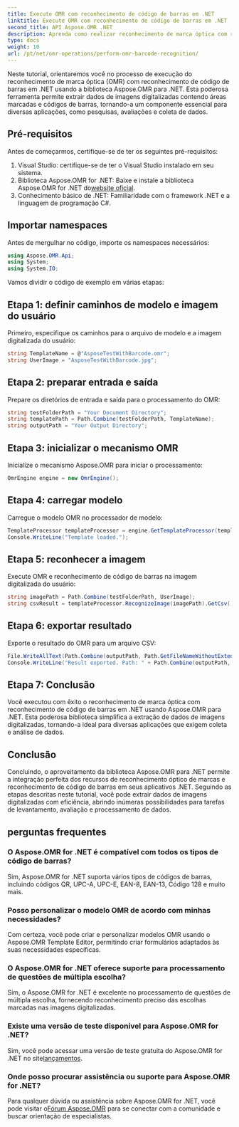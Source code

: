 ```yaml
---
title: Execute OMR com reconhecimento de código de barras em .NET
linktitle: Execute OMR com reconhecimento de código de barras em .NET
second_title: API Aspose.OMR .NET
description: Aprenda como realizar reconhecimento de marca óptica com reconhecimento de código de barras em .NET usando Aspose.OMR para .NET. Simplifique a extração de dados de imagens digitalizadas!
type: docs
weight: 10
url: /pt/net/omr-operations/perform-omr-barcode-recognition/
---
```

Neste tutorial, orientaremos você no processo de execução do reconhecimento de marca óptica (OMR) com reconhecimento de código de barras em .NET usando a biblioteca Aspose.OMR para .NET. Esta poderosa ferramenta permite extrair dados de imagens digitalizadas contendo áreas marcadas e códigos de barras, tornando-a um componente essencial para diversas aplicações, como pesquisas, avaliações e coleta de dados.
## Pré-requisitos
Antes de começarmos, certifique-se de ter os seguintes pré-requisitos:
1. Visual Studio: certifique-se de ter o Visual Studio instalado em seu sistema.
2.  Biblioteca Aspose.OMR for .NET: Baixe e instale a biblioteca Aspose.OMR for .NET do[website oficial](https://releases.aspose.com/omr/net/).
3. Conhecimento básico de .NET: Familiaridade com o framework .NET e a linguagem de programação C#.
## Importar namespaces
Antes de mergulhar no código, importe os namespaces necessários:
```csharp
using Aspose.OMR.Api;
using System;
using System.IO;
```
Vamos dividir o código de exemplo em várias etapas:
## Etapa 1: definir caminhos de modelo e imagem do usuário
Primeiro, especifique os caminhos para o arquivo de modelo e a imagem digitalizada do usuário:
```csharp
string TemplateName = @"AsposeTestWithBarcode.omr";
string UserImage = "AsposeTestWithBarcode.jpg";
```
## Etapa 2: preparar entrada e saída
Prepare os diretórios de entrada e saída para o processamento do OMR:
```csharp
string testFolderPath = "Your Document Directory";
string templatePath = Path.Combine(testFolderPath, TemplateName);
string outputPath = "Your Output Directory";
```
## Etapa 3: inicializar o mecanismo OMR
Inicialize o mecanismo Aspose.OMR para iniciar o processamento:
```csharp
OmrEngine engine = new OmrEngine();
```
## Etapa 4: carregar modelo
Carregue o modelo OMR no processador de modelo:
```csharp
TemplateProcessor templateProcessor = engine.GetTemplateProcessor(templatePath);
Console.WriteLine("Template loaded.");
```
## Etapa 5: reconhecer a imagem
Execute OMR e reconhecimento de código de barras na imagem digitalizada do usuário:
```csharp
string imagePath = Path.Combine(testFolderPath, UserImage);
string csvResult = templateProcessor.RecognizeImage(imagePath).GetCsv();
```
## Etapa 6: exportar resultado
Exporte o resultado do OMR para um arquivo CSV:
```csharp
File.WriteAllText(Path.Combine(outputPath, Path.GetFileNameWithoutExtension(UserImage) + ".csv"), csvResult);
Console.WriteLine("Result exported. Path: " + Path.Combine(outputPath, Path.GetFileNameWithoutExtension(UserImage) + ".csv"));
```
## Etapa 7: Conclusão
Você executou com êxito o reconhecimento de marca óptica com reconhecimento de código de barras em .NET usando Aspose.OMR para .NET. Esta poderosa biblioteca simplifica a extração de dados de imagens digitalizadas, tornando-a ideal para diversas aplicações que exigem coleta e análise de dados.
## Conclusão
Concluindo, o aproveitamento da biblioteca Aspose.OMR para .NET permite a integração perfeita dos recursos de reconhecimento óptico de marcas e reconhecimento de código de barras em seus aplicativos .NET. Seguindo as etapas descritas neste tutorial, você pode extrair dados de imagens digitalizadas com eficiência, abrindo inúmeras possibilidades para tarefas de levantamento, avaliação e processamento de dados.
## perguntas frequentes
### O Aspose.OMR for .NET é compatível com todos os tipos de código de barras?
Sim, Aspose.OMR for .NET suporta vários tipos de códigos de barras, incluindo códigos QR, UPC-A, UPC-E, EAN-8, EAN-13, Código 128 e muito mais.
### Posso personalizar o modelo OMR de acordo com minhas necessidades?
Com certeza, você pode criar e personalizar modelos OMR usando o Aspose.OMR Template Editor, permitindo criar formulários adaptados às suas necessidades específicas.
### O Aspose.OMR for .NET oferece suporte para processamento de questões de múltipla escolha?
Sim, o Aspose.OMR for .NET é excelente no processamento de questões de múltipla escolha, fornecendo reconhecimento preciso das escolhas marcadas nas imagens digitalizadas.
### Existe uma versão de teste disponível para Aspose.OMR for .NET?
 Sim, você pode acessar uma versão de teste gratuita do Aspose.OMR for .NET no site[lançamentos](https://releases.aspose.com/).
### Onde posso procurar assistência ou suporte para Aspose.OMR for .NET?
 Para qualquer dúvida ou assistência sobre Aspose.OMR for .NET, você pode visitar o[Fórum Aspose.OMR](https://forum.aspose.com/c/omr/38) para se conectar com a comunidade e buscar orientação de especialistas.